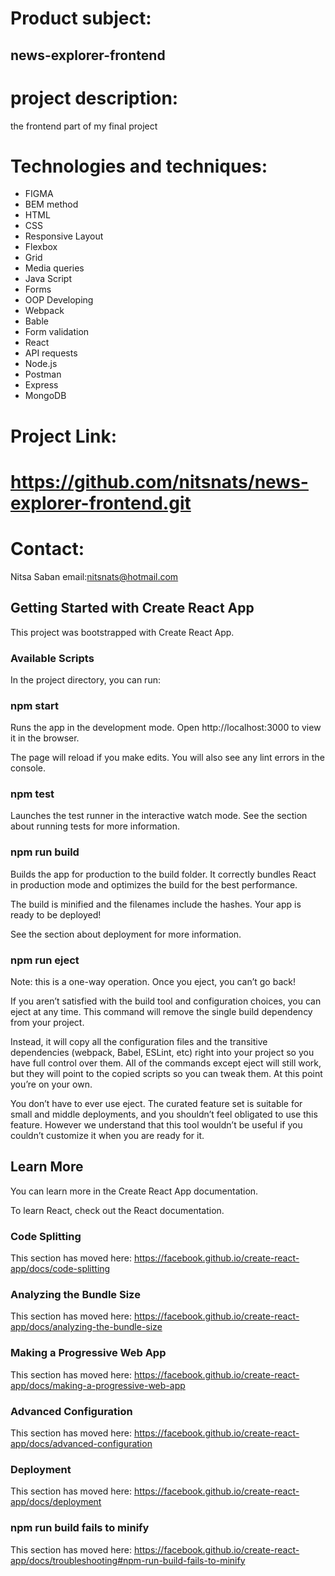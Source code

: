 # Product subject:

## news-explorer-frontend


# project description:
  the frontend part of my final project


# Technologies and techniques:
*  FIGMA
*  BEM method
*  HTML
*  CSS
*  Responsive Layout
*  Flexbox
*  Grid
*  Media queries
*  Java Script
*  Forms
*  OOP Developing
*  Webpack
*  Bable
*  Form validation
*  React
*  API requests
*  Node.js 
*  Postman
*  Express
*  MongoDB


# Project Link:
  # https://github.com/nitsnats/news-explorer-frontend.git

  
# Contact:

Nitsa Saban email:nitsnats@hotmail.com

## Getting Started with Create React App
This project was bootstrapped with Create React App.

### Available Scripts
In the project directory, you can run:

### npm start
Runs the app in the development mode.
Open http://localhost:3000 to view it in the browser.

The page will reload if you make edits.
You will also see any lint errors in the console.

### npm test
Launches the test runner in the interactive watch mode.
See the section about running tests for more information.

### npm run build
Builds the app for production to the build folder.
It correctly bundles React in production mode and optimizes the build for the best performance.

The build is minified and the filenames include the hashes.
Your app is ready to be deployed!

See the section about deployment for more information.

### npm run eject
Note: this is a one-way operation. Once you eject, you can’t go back!

If you aren’t satisfied with the build tool and configuration choices, you can eject at any time. This command will remove the single build dependency from your project.

Instead, it will copy all the configuration files and the transitive dependencies (webpack, Babel, ESLint, etc) right into your project so you have full control over them. All of the commands except eject will still work, but they will point to the copied scripts so you can tweak them. At this point you’re on your own.

You don’t have to ever use eject. The curated feature set is suitable for small and middle deployments, and you shouldn’t feel obligated to use this feature. However we understand that this tool wouldn’t be useful if you couldn’t customize it when you are ready for it.

## Learn More
You can learn more in the Create React App documentation.

To learn React, check out the React documentation.

### Code Splitting
This section has moved here: https://facebook.github.io/create-react-app/docs/code-splitting

### Analyzing the Bundle Size
This section has moved here: https://facebook.github.io/create-react-app/docs/analyzing-the-bundle-size

### Making a Progressive Web App
This section has moved here: https://facebook.github.io/create-react-app/docs/making-a-progressive-web-app

### Advanced Configuration
This section has moved here: https://facebook.github.io/create-react-app/docs/advanced-configuration

### Deployment
This section has moved here: https://facebook.github.io/create-react-app/docs/deployment

### npm run build fails to minify
This section has moved here: https://facebook.github.io/create-react-app/docs/troubleshooting#npm-run-build-fails-to-minify
